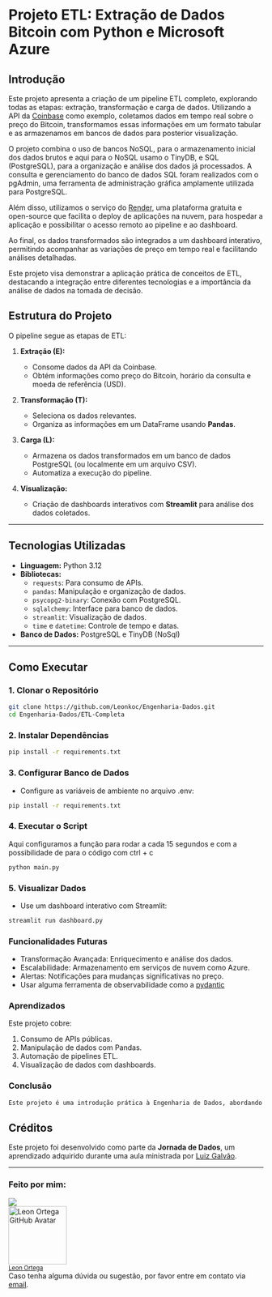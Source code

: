 # Projeto ETL: Extração de Dados Bitcoin com Python e Microsoft Azure

## Introdução
Este projeto apresenta a criação de um pipeline ETL completo, explorando todas as etapas: extração, transformação e carga de dados. Utilizando a API da [Coinbase](https://docs.cdp.coinbase.com/exchange/docs/welcome) como exemplo, coletamos dados em tempo real sobre o preço do Bitcoin, transformamos essas informações em um formato tabular e as armazenamos em bancos de dados para posterior visualização.

O projeto combina o uso de bancos NoSQL, para o armazenamento inicial dos dados brutos e aqui para o NoSQL usamo o TinyDB, e SQL (PostgreSQL), para a organização e análise dos dados já processados. A consulta e gerenciamento do banco de dados SQL foram realizados com o pgAdmin, uma ferramenta de administração gráfica amplamente utilizada para PostgreSQL.

Além disso, utilizamos o serviço do [Render](https://render.com/), uma plataforma gratuita e open-source que facilita o deploy de aplicações na nuvem, para hospedar a aplicação e possibilitar o acesso remoto ao pipeline e ao dashboard.

Ao final, os dados transformados são integrados a um dashboard interativo, permitindo acompanhar as variações de preço em tempo real e facilitando análises detalhadas.

Este projeto visa demonstrar a aplicação prática de conceitos de ETL, destacando a integração entre diferentes tecnologias e a importância da análise de dados na tomada de decisão.
</br>
## Estrutura do Projeto
O pipeline segue as etapas de ETL:

1. **Extração (E):** 
   - Consome dados da API da Coinbase.
   - Obtém informações como preço do Bitcoin, horário da consulta e moeda de referência (USD).

2. **Transformação (T):**
   - Seleciona os dados relevantes.
   - Organiza as informações em um DataFrame usando **Pandas**.

3. **Carga (L):**
   - Armazena os dados transformados em um banco de dados PostgreSQL (ou localmente em um arquivo CSV).
   - Automatiza a execução do pipeline.

4. **Visualização:**
   - Criação de dashboards interativos com **Streamlit** para análise dos dados coletados.
---

## Tecnologias Utilizadas
- **Linguagem:** Python 3.12
- **Bibliotecas:**
  - `requests`: Para consumo de APIs.
  - `pandas`: Manipulação e organização de dados.
  - `psycopg2-binary`: Conexão com PostgreSQL.
  - `sqlalchemy`: Interface para banco de dados.
  - `streamlit`: Visualização de dados.
  - `time` e `datetime`: Controle de tempo e datas.
- **Banco de Dados:** PostgreSQL e TinyDB (NoSql)

---

## Como Executar
### 1. Clonar o Repositório
```bash
git clone https://github.com/Leonkoc/Engenharia-Dados.git
cd Engenharia-Dados/ETL-Completa
```
### 2. Instalar Dependências
```bash
pip install -r requirements.txt
```
### 3. Configurar Banco de Dados
* Configure as variáveis de ambiente no arquivo .env:

```bash
pip install -r requirements.txt
```
### 4. Executar o Script
Aqui configuramos a função para rodar a cada 15 segundos e com a possibilidade de para o código com ctrl + c 
```bash
python main.py
```
### 5. Visualizar Dados
* Use um dashboard interativo com Streamlit:
```bash
streamlit run dashboard.py
```

### Funcionalidades Futuras
- Transformação Avançada: Enriquecimento e análise dos dados.
- Escalabilidade: Armazenamento em serviços de nuvem como Azure.
- Alertas: Notificações para mudanças significativas no preço.
- Usar alguma ferramenta de observabilidade como a [pydantic](https://pydantic.dev/)

###  Aprendizados
Este projeto cobre:

1. Consumo de APIs públicas.
2. Manipulação de dados com Pandas.
3. Automação de pipelines ETL.
4. Visualização de dados com dashboards.

### Conclusão
```bash
Este projeto é uma introdução prática à Engenharia de Dados, abordando conceitos fundamentais com ferramentas populares.
```
## Créditos

Este projeto foi desenvolvido como parte da **Jornada de Dados**, um aprendizado adquirido durante uma aula ministrada por [Luiz Galvão](https://github.com/lvgalvao).

---
### Feito por mim:  
<div>
  <a href="https://www.linkedin.com/in/leon-ortega-cerqueira/" target="_blank">
    <img src="https://img.shields.io/badge/-LinkedIn-%230077B5?style=for-the-badge&logo=linkedin&logoColor=white" target="_blank">
  </a>
  <br>
  <a href="https://github.com/Leonkoc" target="_blank">
    <img src="https://avatars.githubusercontent.com/u/64026100?v=4" width=115 alt="Leon Ortega GitHub Avatar">
  </a>
  <br>
  <sub><a href="https://github.com/Leonkoc" target="_blank">Leon Ortega</a></sub>
  <br>
  Caso tenha alguma dúvida ou sugestão, por favor entre em contato via <a href="mailto:leonkoc@hotmail.com">email</a>.
</div>
